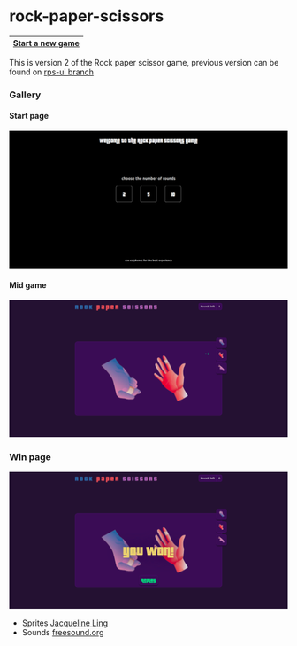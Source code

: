 # rock-paper-scissors

| [Start a new game](https://deep-vinci.github.io/rock-paper-scissors/) |
| --------------------------------------- |

This is version 2 of the Rock paper scissor game, previous version can be found on [rps-ui branch](https://github.com/deep-vinci/rock-paper-scissors/tree/rps-ui) 

### Gallery 

#### Start page
![](assets/startpage.png)

#### Mid game
![](assets/midgame.png)

### Win page
![](assets/youwon.png)

- Sprites [Jacqueline Ling](https://clubkoidesign.wixsite.com/work)
- Sounds [freesound.org](https://freesound.org)
